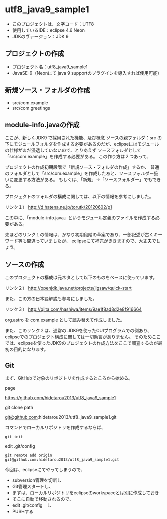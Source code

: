 # utf8_java9_sample1

- このプロジェクトは、文字コード：UTF8
- 使用しているIDE：eclipse 4.6 Neon
- JDKのヴァージョン：JDK 9

## プロジェクトの作成
- プロジェクト名：utf8_java9_sample1
- JavaSE-9（Neonにて java 9 supportのプラグインを導入すれば使用可能）

## 新規ソース・フォルダの作成
- src/com.example
- src/com.greetings

## module-info.javaの作成

ここが、新しくJDK9 で採用された機能、及び概念
ソースの親フォルダ：src
の下にモジュールフォルダを作成する必要があるのだが、eclipseにはモジュールの仕様がまだ浸透していないので、とりあえず
ソースフォルダとして「src/com.example」を作成する必要がある。
この作り方は２つあって、

プロジェクトの作成初期段階で「新規ソース・フォルダの作成」するか、
普通のフォルダとして「src/com.example」を作成したあと、ソースフォルダー扱いに変更する方法がある。
もしくは、「新規」→「ソースフォルダー」でもできる。

プロジェクトのフォルダの構成に関しては、以下の情報を参考にしました。


リンク１）
http://d.hatena.ne.jp/torutk/20120602/p1


この中に、「module-info.java」というモジュール定義のファイルを作成する必要がある。

先ほどのリンク１の情報は、かなり初期段階の草案であり、一部記述が古くキーワード等も間違っていましたが、
eclipseにて補完がききますので、大丈夫でしょう。

## ソースの作成

このプロジェクトの構成は元ネタとして以下のものをベースに使っています。


リンク２）
http://openjdk.java.net/projects/jigsaw/quick-start

また、この方の日本語解説も参考にしました。


リンク３）
http://qiita.com/hashiwa/items/9ae1f8ad8d2e8f916664


org.astro
を
com.example
として読み替えて作成しました。

また、このリンク２は、通常の JDK9を使ったCUIプログラムでの例あり、eclipseでのプロジェクト構成に関しては一切助言がありません。
そのためここでは、eclipseを使ったJDK9のプロジェクトの作成方法をここで調査するのが最初の目的になります。

## Git

まず、GitHubで対象のリポジトリを作成するところから始める。

page


https://github.com/hidetarou2013/utf8_java9_sample1

git clone path


git@github.com:hidetarou2013/utf8_java9_sample1.git


コマンドでローカルリポジトリを作成するならば、

```
git init
```

edit .git/config

```
git remote add origin git@github.com:hidetarou2013/utf8_java9_sample1.git
```


今回は、eclipseにてやってしまうので、

- subversion管理を切断し
- Git管理スタートし、
- まずは、ローカルリポジトリをeclipseのworkspaceとは別に作成しておき
- そこに自動で移動されるので、
- edit .git/config　し
- PUSHする

